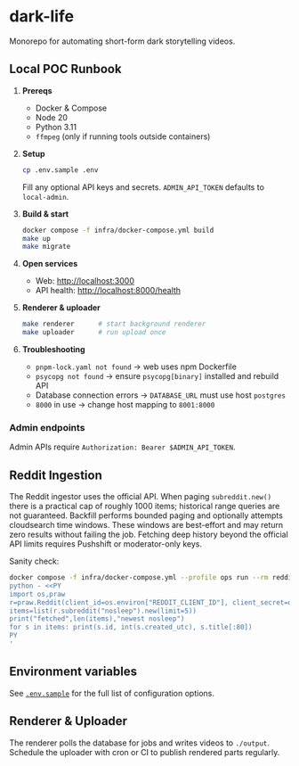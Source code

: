 # dark-life

Monorepo for automating short-form dark storytelling videos.

## Local POC Runbook

1. **Prereqs**
   - Docker & Compose
   - Node 20
   - Python 3.11
   - `ffmpeg` (only if running tools outside containers)

2. **Setup**
   ```bash
   cp .env.sample .env
   ```
   Fill any optional API keys and secrets. `ADMIN_API_TOKEN` defaults to `local-admin`.

3. **Build & start**
   ```bash
   docker compose -f infra/docker-compose.yml build
   make up
   make migrate
   ```

4. **Open services**
   - Web: <http://localhost:3000>
   - API health: <http://localhost:8000/health>

5. **Renderer & uploader**
   ```bash
   make renderer      # start background renderer
   make uploader      # run upload once
   ```

6. **Troubleshooting**
   - `pnpm-lock.yaml not found` → web uses npm Dockerfile
   - `psycopg not found` → ensure `psycopg[binary]` installed and rebuild API
   - Database connection errors → `DATABASE_URL` must use host `postgres`
   - `8000` in use → change host mapping to `8001:8000`

### Admin endpoints

Admin APIs require `Authorization: Bearer $ADMIN_API_TOKEN`.

## Reddit Ingestion

The Reddit ingestor uses the official API. When paging `subreddit.new()` there
is a practical cap of roughly 1000 items; historical range queries are not
guaranteed. Backfill performs bounded paging and optionally attempts
cloudsearch time windows. These windows are best-effort and may return zero
results without failing the job. Fetching deep history beyond the official API
limits requires Pushshift or moderator-only keys.

Sanity check:

```bash
docker compose -f infra/docker-compose.yml --profile ops run --rm reddit_ingestor sh -lc '
python - <<PY
import os,praw
r=praw.Reddit(client_id=os.environ["REDDIT_CLIENT_ID"], client_secret=os.environ["REDDIT_CLIENT_SECRET"], user_agent=os.environ.get("REDDIT_USER_AGENT","darklife/1.0"))
items=list(r.subreddit("nosleep").new(limit=5))
print("fetched",len(items),"newest nosleep")
for s in items: print(s.id, int(s.created_utc), s.title[:80])
PY
'
```

## Environment variables

See [`.env.sample`](.env.sample) for the full list of configuration options.

## Renderer & Uploader

The renderer polls the database for jobs and writes videos to `./output`. Schedule the uploader with cron or CI to publish rendered parts regularly.
